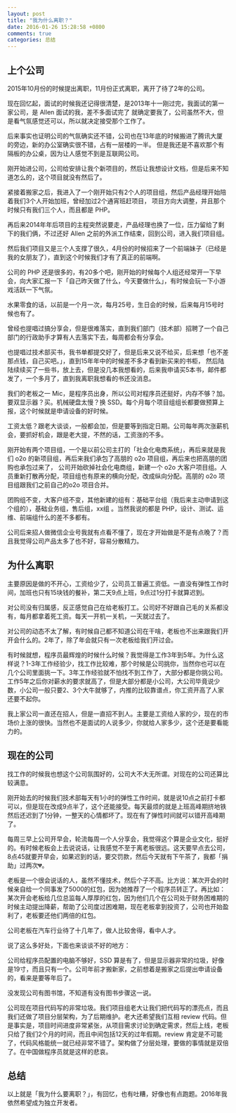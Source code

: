 ```yaml
---
layout: post
title: "我为什么离职？"
date: 2016-01-26 15:28:58 +0800
comments: true
categories: 总结
---
```


## 上个公司

2015年10月份的时候提出离职，11月份正式离职，离开了待了2年的公司。

现在回忆起，面试的时候我还记得很清楚，是2013年十一刚过完，我面试的第一家公司，是 Allen 面试的我，差不多面试完了
就确定要我了，公司虽然不大，但是看气氛感觉还可以，所以就决定接受那个工作了。

后来事实也证明公司的气氛确实还不错，公司也在13年底的时候搬进了腾讯大厦的旁边，新的办公室确实很不错，占有一层楼的一半。
但是我还是不喜欢那个有隔板的办公桌，因为让人感觉不到是互联网公司。

刚开始进公司，公司给安排让我个新项目的，然后让我想设计文档，但是后来不知道怎么的，这个项目就没有然后了。

紧接着搬家之后，我进入了一个刚开始只有2个人的项目组，然后产品经理开始陪着我们3个人开始加班，曾经加过2个通宵班赶项目，
项目方向大调整，并且那个时候只有我们三个人，而且都是 PHP。

<!--more-->

再后来2014年年后项目的主程突然说要走，产品经理也换了一位，压力留给了剩下的我们俩，不过还好 Allen 之前的外派工作结束，回到公司，进入我们项目组。

然后我们项目又是三个人支撑了很久，4月份的时候招来了一个前端妹子（已经是我的女朋友了），直到这个时候我们才有了真正的前端啊。

公司的 PHP 还是很多的，有20多个吧，刚开始的时候每个人组还经常开一下早会，向大家汇报一下「自己昨天做了什么，今天要做什么」，有时候会玩一下小游戏活跃一下气氛。

水果零食的话，以前是一个月一次，每月25号，生日会的时候，后来每月15号时候也有了。

曾经也提唱过搞分享会，但是很难落实，直到我们部门（技术部）招聘了一个自己部门的行政助手才算有人去落实下去，每周都会有分享会。

也提唱过技术部买书，我书单都提交好了，但是后来又说不给买，后来想「也不差那点钱，自己买吧。」，直到15年年中的时候差不多才看到新买来的书柜，
然后陆陆续续买了一些书，放上去，但是没几本我想看的，后来我申请买5本书，邮件都发了，一个多月了，直到我离职我想看的书还没消息。

我们的老板之一 Mic，是程序员出身，所以公司对程序员还挺好，内存不够？加。要双显示器？买。机械硬盘太慢？换 SSD。每个月每个项目组组长都要做预算上报，这个时候就是申请设备的好时候。

工资太低？跟老大谈谈，一般都会加，但是要等到指定日期。公司每年两次涨薪机会，要抓好机会，跟是老大提，不然的话，工资涨的不多。

刚开始有两个项目组，一个是以前公司主打的「社会化电商系统」，再后来就是我们 o2o 的新项目组，再后来我们承包了高朋的 o2o 项目组，再后来也把高朋的团购也承包过来了，
公司开始砍掉社会化电商组，新建一个 o2o 大客户项目组。人员重新打散再分配，项目组也有原来的横向分配，改成纵向分配。高朋的 o2o 项目组跟我们之前自己的o2o 项目合并。

团购组不变，大客户组不变，其他新建的组有：基础平台组（我后来主动申请到这个组的），基础业务组，售后组，xx组 。当然我说的都是 PHP，设计、测试、运维、前端组什么的差不多都有。

公司后来招人做微信企业号我就有点看不懂了，现在才开始做是不是有点晚了？而且我觉得公司产品太多了也不好，容易分散精力。

## 为什么离职

主要原因是做的不开心，工资给少了，公司员工普遍工资低。一直没有弹性工作时间，加班也只有15块钱的餐补，第二天9点上班，9点过1分打卡就算迟到。

对公司没有归属感，反正感觉自己在给老板打工。公司好不好跟自己毛的关系都没有，每月都拿着死工资。每天一开机一关机，一天就过去了。

对公司的动态不太了解，有时候自己都不知道公司在干啥，老板也不出来跟我们开开会什么的。2年了，除了年会就只有一次老板给我们开过会。

有时候就想，程序员最辉煌的时候什么时候？我觉得是工作3年到5年。为什么这样说？1-3年工作经验少，找工作比较难，那个时候是公司挑你，当然你也可以在几个公司里面挑一下。3年工作经验就不怕找不到工作了，大部分都是你挑公司。工作5年之后你对薪水的要求就高了，但是大部分都是小公司，大公司毕竟说少数，小公司一般只要2、3个大牛就够了，内推的比较靠谱点，你工资开高了人家还要不起你。

我上家公司一直还在招人，但是一直招不到人。主要是工资给人家的少，现在的市场价上涨的很快。当然也不是面试的人说多少，你就给人家多少，这个还是要看能力的。

## 现在的公司

找工作的时候我也想这个公司氛围好的，公司大不大无所谓。对现在的公司还算比较满意。

刚开始去的时候我们技术部每天有1小时的弹性工作时间，就是说10点之前打卡都可以，但是现在改成9点半了，这个还能接受。每天最烦的就是上班高峰期挤地铁然后还迟到了1分钟，一整天的心情都坏了。现在有了弹性时间就可以错开高峰期了。

每周三早上公司开早会，轮流每周一个人分享会，我觉得这个算是企业文化，挺好的。有时候老板会上去说说话，让我感觉不至于离老板很远。这天要早点去公司，8点45就要开早会，如果迟到的话，要交罚款，然后今天就有下午茶了，我都「捐助」过两次💔。

老板是一个很会说话的人，虽然不懂技术，然后个子不高。比方说：某次开会的时候亲自给一个同事发了5000的红包，因为她推荐了一个程序员转正了。再比如：某次开会老板给几位总监每人厚厚的红包，因为他们几个在公司处于财务困难期的时候主动提出降薪，帮助了公司度过困难期，现在老板拿到投资了，公司也开始盈利了，老板要还他们两倍的红包。

公司老板在汽车行业待了十几年了，做人比较舍得，看中人才。

说了这么多好处，下面也来谈谈不好的地方：

公司给程序员配置的电脑不够好，SSD 算是有了，但是显示器非常的垃圾，好像是19寸，而且只有一个。公司年前才搬新家，之前想着是搬家之后提出申请设备的，看来是要等年后了。

没发现公司有图书馆，不知道有没有图书步骤这一说。

公司现在项目代码写的非常垃圾。我们项目组老大让我们把代码写的漂亮点，而且我们还做了项目分层架构，为了后期维护。老大还希望我们互相 review 代码。但是事实是，项目时间进度非常紧张，从项目需求讨论到确定需求，然后上线，老板只给了我们2个月的时间，而且中间包括12天的过年假期。review 肯定是不可能了，代码风格能统一就已经非常不错了。架构做了分层处理，要做的事情就是双倍了。在中国做程序员就是这样的悲哀。


## 总结

以上就是「我为什么要离职？」，有回忆，也有吐糟，好像也有点跑题。2016年我依然希望成为独立开发者。


